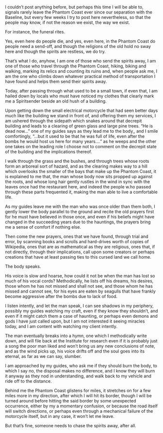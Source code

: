 I couldn’t post anything before, but perhaps this time I will be able to, signals rarely leave the Phantom Coast ever since our separation with the Baseline, but every few weeks I try to post here nevertheless, so that the people may know, if not the reason we exist, the way we exist.

For instance, the funeral rites.

Yes, even here do people die, and yes, even here, in the Phantom Coast do people need a send-off, and though the religions of the old hold no sway here and though the spirits are restless, we do try.

That’s what I do, anyhow, I am one of those who send the spirits away, I am one of those who travel through the Phantom Coast, hiking, biking and walking, marking its relics and counting its ruins and, when people ask me, I am the one who climbs down whatever practical method of transportation I have found and helps them send their spirits away.

Today, after passing through what used to be a small town, if even that, I am hailed down by locals who must have noticed my clothes that clearly mark me a Spiritsender beside an old hush of a building.

Upon getting down the small electrical motorcycle that had seen better days much like the building we stand in front of, and offering them my services, I am ushered through the sidepath which snakes around that decrepit building and leads to a clearing of green glass and large pine trees. “He is dead now...” one of my guides says as they lead me to the body,, and I smile comfortingly, “...but it used to be that he was full of life, even after the bombs he would host us here for many years….” as he weeps and the other one takes on the leading role I choose not to comment on the decrepit state of the building and the implications thereof.

I walk through the grass and the bushes, and through trees whose roots form an arboreal sort of hazard, and as the clearing makes way to a hill which overlooks the smaller of the bays that make up the Phantom Coast, it is explained to me that, the man whose body now sits propped up against the roots, and whose long hair gently rustles in the wind in sync with the leaves once had the restaurant here, and indeed the people w.ho passed through these parts frequented it, making the man able to live a comfortable life.

As my guides leave me with the man who was once older than them both, I gently lower the body parallel to the ground and recite the old prayers first for he must have believed in those once, and even if his beliefs might have changed in the succeeding years due to the hauntings, the prayers bring me a sense of comfort if nothing else.

Then come the new prayers, ones that we have found, through trial and error, by scanning books and scrolls and hard-drives worth of copies of Wikipedia, ones that are as mathematical as they are religious, ones that, if not directly, through their implications, call upon some creators or perhaps creations that have at least passing ties to this cursed land we call home.

The body speaks.

His voice is slow and hoarse, how could it not be when the man has lost so much of his vocal cords? Methodically, he lists off his dreams, his desires, those whom he has not missed and shall not see, and those whom he has missed and cannot see, for his eyes are eaten by seagulls that have frankly become aggressive after the bombs due to lack of food.

I listen intently, and let the man speak, I can see shadows in my periphery, possibly my guides watching my craft, even if they know they shouldn’t, and even if it might catch them a case of haunting, or perhaps even demons and gods I have just called upon, but I am not interested it seeing miracles today, and I am content with watching my client intently.

The man eventually breaks into a hymn, one which I methodically write down, and will file back at the Institute for research even if it is probably just a song the poor man liked and won’t bring us any new conclusions of note, and as the wind picks up, his voice drifts off and the soul goes into its eternal, as far as we can say, slumber.

I am approached by my guides, who ask me if they should burn the body, to which I say no, the disposal makes no difference, and I know they will burn it anyway as they nod in understanding, and walk back to my vehicle and ride off to the distance.

Behind me the Phantom Coast glistens for miles, it stretches on for a few miles more in my direction, after which I will hit its border, though I will be turned around before hitting the said border by some unexpected occurrence, either by my a momentary confusion, or because the road itself will switch directions, or perhaps even through a mechanical failure of the motorcycle itself, but in any case, it won’t let me leave.

But that’s fine, someone needs to chase the spirits away, after all.

